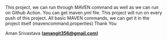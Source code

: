 This project, we can run through MAVEN command as well as we can run on Github Action. You can get maven.yml file. 
This project will run on every push of this project.
All basic MAVEN commands, we can get it in the project itself (mavencommand.properties)
Thank You

Aman Srivastava
**(amangit356@gmail.com)**
